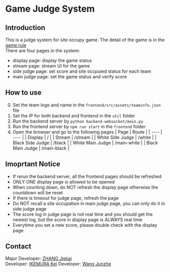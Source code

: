 # Game Judge System
## Introduction
This is a judge system for site occupy game. The detail of the game is in the [game rule](./gamerule.pdf)  
There are four pages in the system:
- display page: display the game status
- stream page: stream UI for the game
- side judge page: set score and site occpuied status for each team
- main judge page: set the game status and verify score

## How to use
0. Set the team logo and name in the `frontend/src/assets/teaminfo.json` file
1. Set the IP for both backend and frontend in the `util` folder  
2. Run the backend server by `python backend-websocket/main.py`
3. Run the frontend server by `npm run start` in the `frontend` folder
4. Open the browser and go to the following pages
|  Page   | Route  |
|  ----  | ----  |
| Display  | / |
| Stream  | /stream |
| White Side Judge  | /white |
| Black Side Judge  | /black |
| White Main Judge  | /main-white |
| Black Main Judge  | /main-black |

## Imoprtant Notice
- If rerun the backend server, all the frontend pages should be refreshed
- ONLY ONE display page is allowed to be opened
- When counting down, do NOT refresh the display page otherwise the countdown will be reset
- If there is timeout for judge page, refresh the page
- Do NOT recall a site occupation in main judge page, you can only do it in side judge page
- The score log in judge page is not real time and you should get the newest log, but the score in display page is ALWAYS real time
- Everytime you set a new score, please double check with the display page

## Contact
Major Developer: [ZHANG Jiekai](jzhanger@connect.ust.hk)  
Developer: [IKEMURA Kei](kikemura@connect.ust.hk)
Developer: [Wang Junzhe](jwanggj@connect.ust.hk)
